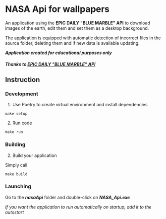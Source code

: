 # NASA Api for wallpapers

An application using the **EPIC DAILY "BLUE MARBLE" API** to download images of the earth, edit them 
and set them as a desktop background.

The application is equipped with automatic detection of incorrect files in the source folder, deleting them 
and if new data is available updating.


***Application created for educational purposes only***   

##### Thanks to <a href="https://epic.gsfc.nasa.gov/about/api" target="_blank">EPIC DAILY "BLUE MARBLE" API</a>


## Instruction

### Development
1. Use Poetry to create virtual environment and install dependencies
```commandline
make setup
```

2. Run code
```commandline
make run
```

### Building

2. Build your application

Simply call

```commandline
make build
```

### Launching

Go to the ***nasaApi*** folder and double-click on ***NASA_Api.exe***

*If you want the application to run automatically on startup, add it to the autostart*

